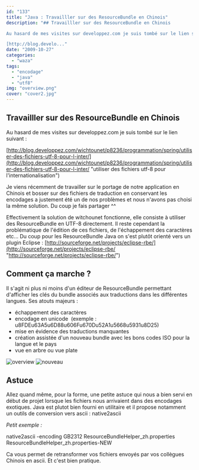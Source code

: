 ```yaml
---
id: "133"
title: "Java : Travailller sur des ResourceBundle en Chinois"
description: "## Travailller sur des ResourceBundle en Chinois

Au hasard de mes visites sur developpez.com je suis tombé sur le lien suivant :

[http://blog.develo..."
date: "2009-10-27"
categories: 
  - "waza"
tags: 
  - "encodage"
  - "java"
  - "utf8"
img: "overview.png"
cover: "cover2.jpg"
---
```


## Travailller sur des ResourceBundle en Chinois

Au hasard de mes visites sur developpez.com je suis tombé sur le lien suivant :

[http://blog.developpez.com/wichtounet/p8236/programmation/spring/utiliser-des-fichiers-utf-8-pour-l-inter/](http://blog.developpez.com/wichtounet/p8236/programmation/spring/utiliser-des-fichiers-utf-8-pour-l-inter/ "utiliser des fichiers utf-8 pour l'internationalisation")

Je viens récemment de travailler sur le portage de notre application en Chinois et bosser sur des fichiers de traduction en conservant les encodages a justement été un de nos problèmes et nous n'avons pas choisi la même solution. Du coup je fais partager ^^

Effectivement la solution de witchounet fonctionne, elle consiste à utiliser des ResourceBundle en UTF-8 directement. Il reste cependant la problématique de l'édition de ces fichiers, de l'échappement des caractères etc... Du coup pour les ResourceBundle Java on s'est plutôt orienté vers un plugin Eclipse : [http://sourceforge.net/projects/eclipse-rbe/](http://sourceforge.net/projects/eclipse-rbe/ "http://sourceforge.net/projects/eclipse-rbe/")

## Comment ça marche ?

Il s'agit ni plus ni moins d'un éditeur de ResourceBundle permettant d'afficher les clés du bundle associés aux traductions dans les différentes langues. Ses atouts majeurs :

- échappement des caractères
- encodage en unicode  (exemple : u8FDEu63A5u6D88u606Fu670Du52A1u5668u5931u8D25)
- mise en évidence des traductions manquantes
- création assistée d'un nouveau bundle avec les bons codes ISO pour la langue et le pays
- vue en arbre ou vue plate

![overview](/images/overview.png) ![nouveau](/images/nouveau.png)

## Astuce

Allez quand même, pour la forme, une petite astuce qui nous a bien servi en début de projet lorsque les fichiers nous arrivaient dans des encodages exotiques. Java est plutot bien fourni en utilitaire et il propose notamment un outils de conversion vers ascii : native2ascii

_Petit exemple :_

native2ascii -encoding GB2312 ResourceBundleHelper\_zh.properties ResourceBundleHelper\_zh.properties-NEW

Ca vous permet de retransformer vos fichiers envoyés par vos collègues Chinois en ascii. Et c'est bien pratique.
